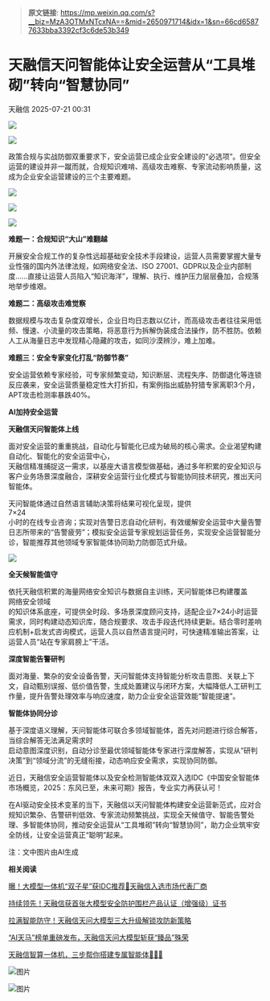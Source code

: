 > **原文链接**: https://mp.weixin.qq.com/s?__biz=MzA3OTMxNTcxNA==&mid=2650971714&idx=1&sn=66cd65877633bba3392cf3c6de53b349

#  天融信天问智能体让安全运营从“工具堆砌”转向“智慧协同”  
 天融信   2025-07-21 00:31  
  
![](https://mmbiz.qpic.cn/mmbiz_gif/nJmicCz2NYxNibMqIOfXMnZxbVBPBGKu3pficMjqFslyVdhUYhSozJ0egjyKoezIaK9qEyYy6ttzMv3T5Kiasiae7icg/640?wx_fmt=gif&from=appmsg "")  
  
  
![](https://mmbiz.qpic.cn/mmbiz_png/nJmicCz2NYxMPIYwIlib3RVF3ibfvuiby48SwAH2PBFCFPsSBkkHn7houPjgdxXfyqENibQryMSzy7FGjmqad168Qgw/640?wx_fmt=png&from=appmsg "")  
  
政策合规与实战防御双重要求下，安全运营已成企业安全建设的“必选项”。但安全运营的建设并非一蹴而就，合规知识难啃、高级攻击难察、专家流动影响质量，这成为企业安全运营建设的三个主要难题。  
  
![](https://mmbiz.qpic.cn/mmbiz_png/nJmicCz2NYxMPIYwIlib3RVF3ibfvuiby48S11s1nUGQG0drICZZUt6ib26n7nGLDxe32tCtDGiauFdU1tXgaXZlSpYA/640?wx_fmt=png&from=appmsg "")  
  
![](https://mmbiz.qpic.cn/mmbiz_png/nJmicCz2NYxMPIYwIlib3RVF3ibfvuiby48SRiavoTM4jnBZFpRwwv1EJ66bXv7c2GIGrUHj0zWviaGzP5T5BuUwQYtQ/640?wx_fmt=png&from=appmsg "")  
  
![](https://mmbiz.qpic.cn/mmbiz_png/nJmicCz2NYxMPIYwIlib3RVF3ibfvuiby48S6RFiaNshdAe7zqicYE83c2XxRl1ibg9jl6KYTTNA4rOxgvXbz3vlqHGNA/640?wx_fmt=png&from=appmsg "")  
  
  
  
  
**难题一：合规知识“大山”难翻越**  
  
  
  
开展安全合规工作的复杂性远超基础安全技术手段建设，运营人员需要掌握大量专业性强的国内外法律法规，如网络安全法、ISO 27001、GDPR以及企业内部制度……直接让运营人员陷入“知识海洋”，理解、执行、维护压力层层叠加，合规落地举步维艰。  
  
  
  
**难题二：高级攻击难觉察**  
  
  
数据规模与攻击复杂度双增长，企业日均日志数以亿计，而高级攻击者往往采用低频、慢速、小流量的攻击策略，将恶意行为拆解伪装成合法操作，防不胜防。依赖人工从海量日志中发现精心隐藏的攻击，如同沙漠辨沙，难上加难。  
  
  
  
**难题三：安全专家变化打乱“防御节奏”**  
  
  
安全运营依赖专家经验，可专家频繁变动，知识断层、流程失序、防御退化等连锁反应袭来，安全运营质量稳定性大打折扣，有案例指出威胁狩猎专家离职3个月，APT攻击检测率暴跌40%。  
  
  
  
**AI加持安全运营**  
  
  
**天融信天问智能体上线**  
  
  
  
面对安全运营的重重挑战，自动化与智能化已成为破局的核心需求。企业渴望构建自动化、智能化的安全运营中心，  
天融信精准捕捉这一需求，以基座大语言模型做基础，通过多年积累的安全知识与客户业务场景深度融合，深耕安全运营行业化模式与智能协同技术研究，推出天问智能体。  
  
  
天问智能体通过自然语言辅助决策将结果可视化呈现，提供  
7×24  
小时的在线专业咨询；实现对告警日志自动化研判，有效缓解安全运营中大量告警日志所带来的“告警疲劳”；模拟安全运营专家规划运营任务，实现安全运营智能分诊，智能推荐其他领域专家智能体协同助力防御范式升级。  
  
  
![](https://mmbiz.qpic.cn/mmbiz_png/nJmicCz2NYxMPIYwIlib3RVF3ibfvuiby48SniaibOPqVXBaX72RfW8bUPoS274u0icBKOYZUibPiaRaDJvO6ibDic7UcB9UA/640?wx_fmt=png&from=appmsg "")  
  
  
**全天候智能值守**  
  
  
  
  
  
  
依托天融信积累的海量网络安全知识与数据自主训练，天问智能体已构建覆盖  
网络安全领域  
的知识体系底座，可提供全时段、多场景深度顾问支持，适配企业7×24小时运营需求，同时构建动态知识库，随合规要求、攻击手段迭代持续更新。结合零时差响应机制+启发式咨询模式，运营人员以自然语言提问时，可快速精准输出答案，让运营人员“站在专家肩膀上”干活。  
  
  
**深度智能告警研判**  
  
  
  
  
  
  
面对海量、繁杂的安全设备告警，天问智能体支持智能分析攻击意图、关联上下文，自动甄别误报、低价值告警，生成处置建议与闭环方案，大幅降低人工研判工作量，提升告警处理效率与响应速度，助力企业安全运营效能“智能提速”。  
  
  
**智能体协同分诊**  
  
  
  
  
  
  
基于深度语义理解，天问智能体可联合多领域智能体，首先对问题进行综合解答，  
当综合解答无法满足需求时  
启动意图深度识别，自动分诊至最优领域智能体专家进行深度解答，实现从“研判决策”到“领域分流”的无缝衔接，动态响应安全需求，实现协同防御。  
  
  
  
近日，天融信安全运营智能体以及安全检测智能体双双入选IDC《中国安全智能体市场概览，2025：东风已至，未来可期》报告，专业实力再获认可！  
  
  
  
  
  
在AI驱动安全技术变革的当下，天融信以天问智能体构建安全运营新范式，应对合规知识繁杂、告警研判低效、专家流动频繁挑战，实现全天候值守、智能告警处理、多智能体协同，推动安全运营从“工具堆砌”转向“智慧协同”，助力企业筑牢安全防线，让安全运营真正“聪明”起来。  
  
  
注：文中图片由AI生成  
  
**相关阅读**  
  
[曝！大模型一体机“双子星”获IDC推荐🤟天融信入选市场代表厂商](https://mp.weixin.qq.com/s?__biz=MzA3OTMxNTcxNA==&mid=2650970906&idx=1&sn=38abfe26bb0bd1b4272cf4aa3a7c6362&scene=21#wechat_redirect)  
  
  
[持续领先！天融信获首张大模型安全防护围栏产品认证（增强级）证书](https://mp.weixin.qq.com/s?__biz=MzA3OTMxNTcxNA==&mid=2650970386&idx=1&sn=e6349e0ca7e7eef10f52ac63dffd6594&scene=21#wechat_redirect)  
  
  
[拉满智能防守！天融信天问大模型三大升级解锁攻防新策略](https://mp.weixin.qq.com/s?__biz=MzA3OTMxNTcxNA==&mid=2650970386&idx=1&sn=e6349e0ca7e7eef10f52ac63dffd6594&scene=21#wechat_redirect)  
  
  
[“AI天马”榜单重磅发布，天融信天问大模型斩获“臻品”殊荣](https://mp.weixin.qq.com/s?__biz=MzA3OTMxNTcxNA==&mid=2650959397&idx=2&sn=3791225ecc2ef4108d096063ec6b073c&scene=21#wechat_redirect)  
  
  
[天融信智算一体机，三步帮你搭建专属智能体🤙🤙🤙](https://mp.weixin.qq.com/s?__biz=MzA3OTMxNTcxNA==&mid=2650968030&idx=1&sn=80a1a382876ee01444a5c34026bd5a59&scene=21#wechat_redirect)  
  
  
![图片](https://mmbiz.qpic.cn/mmbiz_jpg/nJmicCz2NYxPWNVoO46Ko43zAsGY2bLJsxxPFSRbLdsJSJ8RQ3Lbvh2L7Lr2I9XbYm3Y2llOiaEYW4wfjOcjhVCw/640?wx_fmt=other&from=appmsg&wxfrom=5&wx_lazy=1&wx_co=1&tp=webp "")  
  
![图片](https://mmbiz.qpic.cn/mmbiz_png/nJmicCz2NYxNYPLEV3Hy3SHR9EP0KdgRM2j33GjevlMGgMaxAzSKVh3l3PxFoCQBE6IuZkyql2SwLgSULYKiaOUg/640?wx_fmt=other&wxfrom=5&wx_lazy=1&wx_co=1&tp=webp "")  
  
  
[](https://mp.weixin.qq.com/s?__biz=MzA3OTMxNTcxNA==&mid=2650969730&idx=1&sn=f1e538b8824307f85fe95e263d9f0ed7&scene=21#wechat_redirect)  
  
[](https://mp.weixin.qq.com/s?__biz=MzA3OTMxNTcxNA==&mid=2650967147&idx=1&sn=615870c2eebc245198f07dad40e7195b&scene=21#wechat_redirect)  
  
[](https://mp.weixin.qq.com/s?__biz=MzA3OTMxNTcxNA==&mid=2650969237&idx=1&sn=de0e8b594f44b2d608e714cac05ed634&scene=21#wechat_redirect)  
  
